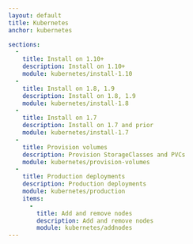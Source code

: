 ```yaml
---
layout: default
title: Kubernetes
anchor: kubernetes

sections:
  -
    title: Install on 1.10+
    description: Install on 1.10+
    module: kubernetes/install-1.10
  -
    title: Install on 1.8, 1.9
    description: Install on 1.8, 1.9
    module: kubernetes/install-1.8
  -
    title: Install on 1.7
    description: Install on 1.7 and prior
    module: kubernetes/install-1.7
  -
    title: Provision volumes
    description: Provision StorageClasses and PVCs
    module: kubernetes/provision-volumes
  -
    title: Production deployments
    description: Production deployments
    module: kubernetes/production
    items:
      -
        title: Add and remove nodes
        description: Add and remove nodes
        module: kubernetes/addnodes
---
```

